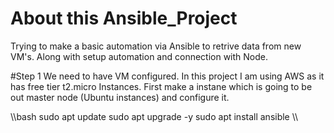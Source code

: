 # About this Ansible_Project
Trying to make a basic automation via Ansible to retrive data from new VM's. Along with setup automation and connection with Node.

#Step 1
We need to have VM configured. In this project I am using AWS as it has free tier t2.micro Instances. First make a instane which is going to be out master node (Ubuntu instances) and configure it.

\\\bash
sudo apt update
sudo apt upgrade -y
sudo apt install ansible
\\\